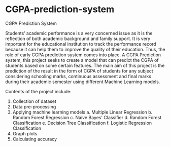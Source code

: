 # CGPA-prediction-system
CGPA Prediction System

Students’ academic performance is a very concerned issue as it is the reflection of both academic background and family support. It is very important for the educational institution to track the performance record because it can help them to improve the quality of their education.
Thus, the role of early CGPA prediction system comes into place. A CGPA Prediction system, this project seeks to create a model that can predict the CGPA of students based on some certain features. The main aim of this project is the prediction of the result in the form of CGPA of students for any subject considering schooling marks, continuous assessment and final marks during their academic semester using different Machine Learning models. 

Contents of the project include:
1. Collection of dataset
2. Data pre-processing
3. Applying machine learning models
  a. Multiple Linear Regression
  b. Random Forest Regression
  c. Naive Bayes' Classifier
  d. Random Forest Classification
  e. Decision Tree Classification
  f. Logistic Regression Classification
5. Graph plots
6. Calculating accuracy

